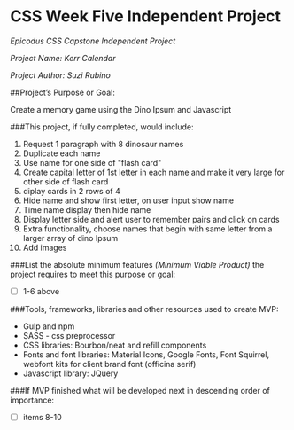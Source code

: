 # CSS Week Five Independent Project
_*Epicodus CSS Capstone Independent Project*_

_*Project Name: Kerr Calendar*_

_*Project Author: Suzi Rubino*_

##Project’s Purpose or Goal:

Create a memory game using the Dino Ipsum and Javascript


###This project, if fully completed, would include:

1. Request 1 paragraph with 8 dinosaur names
2. Duplicate each name
3. Use name for one side of "flash card"
4. Create capital letter of 1st letter in each name and make it very large for other side of flash card
5. diplay cards in 2 rows of 4
6. Hide name and show first letter, on user input show name
7. Time name display then hide name
8. Display letter side and alert user to remember pairs and click on cards
9. Extra functionality, choose names that begin with same letter from a larger array of dino Ipsum
10. Add images

###List the absolute minimum features _*(Minimum Viable Product)*_ the project requires to meet this purpose or goal:

- [ ] 1-6 above



###Tools, frameworks, libraries and other resources used to create MVP:
- Gulp and npm
- SASS - css preprocessor
- CSS libraries: Bourbon/neat and refill components
- Fonts and font libraries: Material Icons, Google Fonts, Font Squirrel, webfont kits for client brand font (officina serif)
- Javascript library: JQuery

###If MVP finished what will be developed next in descending order of importance:

- [ ] items 8-10
